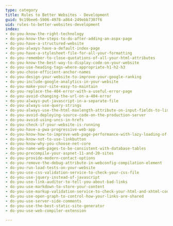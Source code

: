 ```yaml
---
type: category
title: Rules to Better Websites - Development
guid: 9c19bee6-5906-4978-a864-249ebb7307f6
uid: rules-to-better-websites-development
index:
- do-you-know-the-right-technology
- do-you-know-the-steps-to-do-after-adding-an-aspx-page
- do-you-have-a-structured-website
- do-you-always-have-a-default-index-page
- do-you-have-a-stylesheet-file-for-all-your-formatting
- do-you-remember-to-close-quotations-of-all-your-html-attributes
- do-you-know-the-best-way-to-display-code-on-your-website
- do-you-use-heading-tags-where-appropriate-h1-h2-h3
- do-you-chose-efficient-anchor-names
- do-you-design-your-website-to-improve-your-google-ranking
- do-you-include-google-analytics-in-your-website
- do-you-make-your-site-easy-to-maintain
- do-you-replace-the-404-error-with-a-useful-error-page
- do-you-avoid-changing-the-url-on-a-404-error
- do-you-always-put-javascript-in-a-separate-file
- do-you-always-use-query-strings
- do-you-always-use-the-html-maxlength-attribute-on-input-fields-to-limit-number-of-characters-to-the-length-of-the-field-in-the-table
- do-you-avoid-deploying-source-code-on-the-production-server
- do-you-avoid-using-uncs-in-hrefs
- do-you-check-if-your-website-is-running
- do-you-have-a-pwa-progressive-web-app
- do-you-know-how-to-improve-web-page-performance-with-lazy-loading-of-media-assets
- do-you-know-not-to-use-linkbutton
- do-you-know-why-you-choose-net-core
- do-you-name-web-pages-to-be-consistent-with-database-tables
- do-you-precompile-your-aspnet-11-and-20-sites
- do-you-provide-modern-contact-options
- do-you-remove-the-debug-attribute-in-webconfig-compilation-element
- do-you-run-load-tests-on-your-website
- do-you-use-css-validation-service-to-check-your-css-file
- do-you-use-jquery-instead-of-javascript
- do-you-use-link-auditor-to-tell-you-about-bad-links
- do-you-use-markdown-to-store-your-content
- do-you-use-markup-validation-service-to-check-your-html-and-xhtml-code
- do-you-use-open-graph-to-control-how-your-links-are-shared
- do-you-use-server-side-comments
- do-you-use-the-best-static-site-generator
- do-you-use-web-compiler-extension

---
```

<p>​​<br></p>


